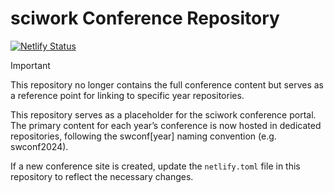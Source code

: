 # sciwork Conference Repository

[![Netlify Status](https://api.netlify.com/api/v1/badges/237ca82a-36c4-4ca9-a03b-21fcb65c8b7f/deploy-status)](https://app.netlify.com/sites/swconf/deploys)

> [!IMPORTANT]
> This repository no longer contains the full conference content but serves
> as a reference point for linking to specific year repositories.

This repository serves as a placeholder for the sciwork conference portal.
The primary content for each year’s conference is now hosted in dedicated
repositories, following the swconf[year] naming convention (e.g. swconf2024).

If a new conference site is created, update the `netlify.toml` file in this
repository to reflect the necessary changes.
